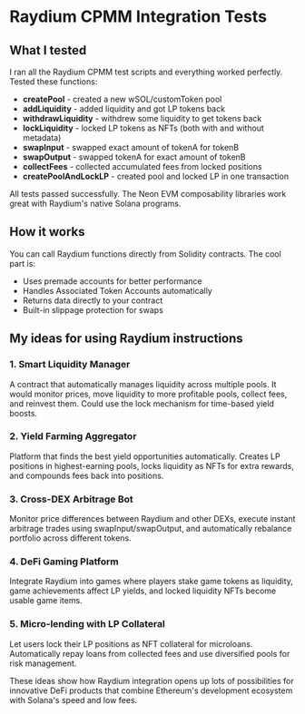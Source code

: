 # Raydium CPMM Integration Tests

## What I tested

I ran all the Raydium CPMM test scripts and everything worked perfectly. Tested these functions:

- **createPool** - created a new wSOL/customToken pool
- **addLiquidity** - added liquidity and got LP tokens back
- **withdrawLiquidity** - withdrew some liquidity to get tokens back
- **lockLiquidity** - locked LP tokens as NFTs (both with and without metadata)
- **swapInput** - swapped exact amount of tokenA for tokenB
- **swapOutput** - swapped tokenA for exact amount of tokenB  
- **collectFees** - collected accumulated fees from locked positions
- **createPoolAndLockLP** - created pool and locked LP in one transaction

All tests passed successfully. The Neon EVM composability libraries work great with Raydium's native Solana programs.

## How it works

You can call Raydium functions directly from Solidity contracts. The cool part is:
- Uses premade accounts for better performance
- Handles Associated Token Accounts automatically
- Returns data directly to your contract
- Built-in slippage protection for swaps

## My ideas for using Raydium instructions

### 1. Smart Liquidity Manager
A contract that automatically manages liquidity across multiple pools. It would monitor prices, move liquidity to more profitable pools, collect fees, and reinvest them. Could use the lock mechanism for time-based yield boosts.

### 2. Yield Farming Aggregator  
Platform that finds the best yield opportunities automatically. Creates LP positions in highest-earning pools, locks liquidity as NFTs for extra rewards, and compounds fees back into positions.

### 3. Cross-DEX Arbitrage Bot
Monitor price differences between Raydium and other DEXs, execute instant arbitrage trades using swapInput/swapOutput, and automatically rebalance portfolio across different tokens.

### 4. DeFi Gaming Platform
Integrate Raydium into games where players stake game tokens as liquidity, game achievements affect LP yields, and locked liquidity NFTs become usable game items.

### 5. Micro-lending with LP Collateral
Let users lock their LP positions as NFT collateral for microloans. Automatically repay loans from collected fees and use diversified pools for risk management.

These ideas show how Raydium integration opens up lots of possibilities for innovative DeFi products that combine Ethereum's development ecosystem with Solana's speed and low fees.
